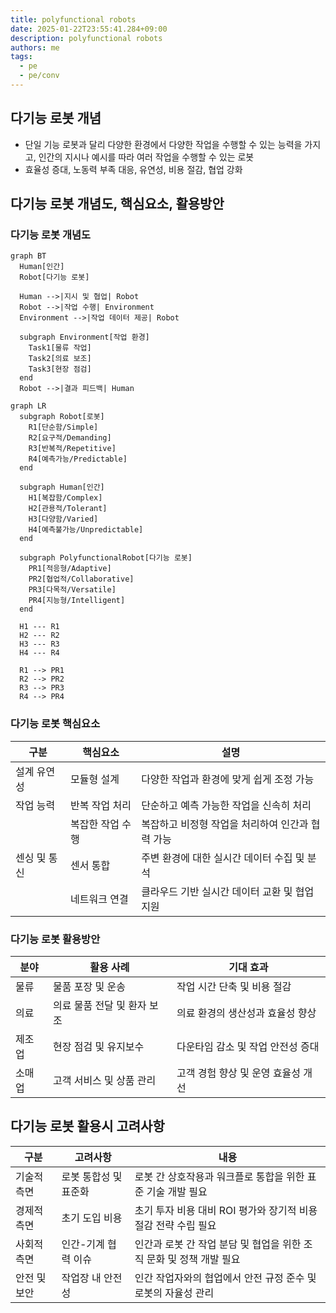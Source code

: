 ```yaml
---
title: polyfunctional robots
date: 2025-01-22T23:55:41.284+09:00
description: polyfunctional robots
authors: me
tags:
  - pe
  - pe/conv
---
```


## 다기능 로봇 개념

- 단일 기능 로봇과 달리 다양한 환경에서 다양한 작업을 수행할 수 있는 능력을 가지고, 인간의 지시나 예시를 따라 여러 작업을 수행할 수 있는 로봇
- 효율성 증대, 노동력 부족 대응, 유연성, 비용 절감, 협업 강화

## 다기능 로봇 개념도, 핵심요소, 활용방안

### 다기능 로봇 개념도

```mermaid
graph BT
  Human[인간]
  Robot[다기능 로봇]

  Human -->|지시 및 협업| Robot
  Robot -->|작업 수행| Environment
  Environment -->|작업 데이터 제공| Robot

  subgraph Environment[작업 환경]
    Task1[물류 작업]
    Task2[의료 보조]
    Task3[현장 점검]
  end
  Robot -->|결과 피드백| Human
```

```mermaid
graph LR
  subgraph Robot[로봇]
    R1[단순함/Simple]
    R2[요구적/Demanding]
    R3[반복적/Repetitive]
    R4[예측가능/Predictable]
  end

  subgraph Human[인간]
    H1[복잡함/Complex]
    H2[관용적/Tolerant]
    H3[다양함/Varied]
    H4[예측불가능/Unpredictable]
  end

  subgraph PolyfunctionalRobot[다기능 로봇]
    PR1[적응형/Adaptive]
    PR2[협업적/Collaborative]
    PR3[다목적/Versatile]
    PR4[지능형/Intelligent]
  end

  H1 --- R1
  H2 --- R2
  H3 --- R3
  H4 --- R4

  R1 --> PR1
  R2 --> PR2
  R3 --> PR3
  R4 --> PR4

```

### 다기능 로봇 핵심요소

| 구분 | 핵심요소 | 설명 |
| --- | --- | --- |
| 설계 유연성 | 모듈형 설계 | 다양한 작업과 환경에 맞게 쉽게 조정 가능 |
| 작업 능력 | 반복 작업 처리 | 단순하고 예측 가능한 작업을 신속히 처리 |
| | 복잡한 작업 수행 | 복잡하고 비정형 작업을 처리하여 인간과 협력 가능 |
| 센싱 및 통신 | 센서 통합 | 주변 환경에 대한 실시간 데이터 수집 및 분석 |
| | 네트워크 연결 | 클라우드 기반 실시간 데이터 교환 및 협업 지원 |

### 다기능 로봇 활용방안

| 분야 | 활용 사례 | 기대 효과 |
| --- | --- | --- |
| 물류 | 물품 포장 및 운송 | 작업 시간 단축 및 비용 절감 |
| 의료 | 의료 물품 전달 및 환자 보조 | 의료 환경의 생산성과 효율성 향상 |
| 제조업 | 현장 점검 및 유지보수 | 다운타임 감소 및 작업 안전성 증대 |
| 소매업 | 고객 서비스 및 상품 관리 | 고객 경험 향상 및 운영 효율성 개선 |

## 다기능 로봇 활용시 고려사항

| 구분 | 고려사항 | 내용 |
| --- | --- | --- |
| 기술적 측면 | 로봇 통합성 및 표준화 | 로봇 간 상호작용과 워크플로 통합을 위한 표준 기술 개발 필요 |
| 경제적 측면 | 초기 도입 비용 | 초기 투자 비용 대비 ROI 평가와 장기적 비용 절감 전략 수립 필요 |
| 사회적 측면 | 인간-기계 협력 이슈 | 인간과 로봇 간 작업 분담 및 협업을 위한 조직 문화 및 정책 개발 필요 |
| 안전 및 보안 | 작업장 내 안전성 | 인간 작업자와의 협업에서 안전 규정 준수 및 로봇의 자율성 관리 |
